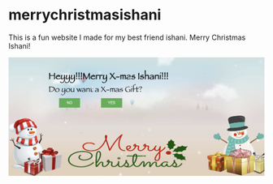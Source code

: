 # merrychristmasishani

This is a fun website I made for my best friend ishani. Merry Christmas Ishani!

![preview](preview.png)

